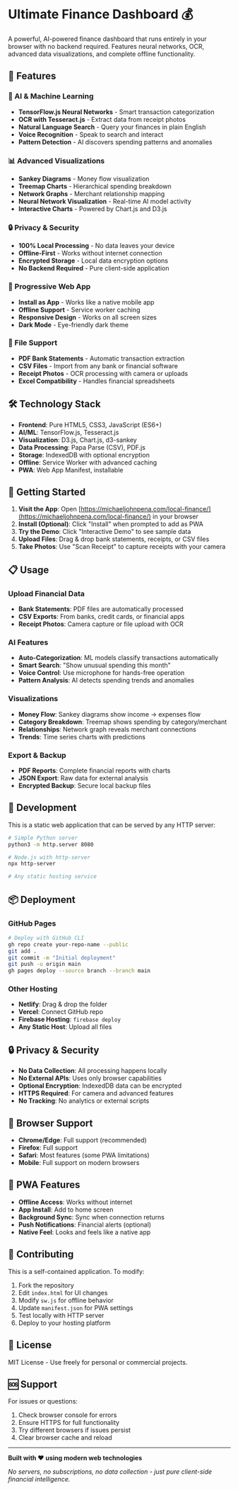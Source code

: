 # Ultimate Finance Dashboard 💰

A powerful, AI-powered finance dashboard that runs entirely in your browser with no backend required. Features neural networks, OCR, advanced data visualizations, and complete offline functionality.

## 🚀 Features

### 🧠 AI & Machine Learning
- **TensorFlow.js Neural Networks** - Smart transaction categorization
- **OCR with Tesseract.js** - Extract data from receipt photos
- **Natural Language Search** - Query your finances in plain English
- **Voice Recognition** - Speak to search and interact
- **Pattern Detection** - AI discovers spending patterns and anomalies

### 📊 Advanced Visualizations
- **Sankey Diagrams** - Money flow visualization
- **Treemap Charts** - Hierarchical spending breakdown
- **Network Graphs** - Merchant relationship mapping
- **Neural Network Visualization** - Real-time AI model activity
- **Interactive Charts** - Powered by Chart.js and D3.js

### 🔒 Privacy & Security
- **100% Local Processing** - No data leaves your device
- **Offline-First** - Works without internet connection
- **Encrypted Storage** - Local data encryption options
- **No Backend Required** - Pure client-side application

### 📱 Progressive Web App
- **Install as App** - Works like a native mobile app
- **Offline Support** - Service worker caching
- **Responsive Design** - Works on all screen sizes
- **Dark Mode** - Eye-friendly dark theme

### 📄 File Support
- **PDF Bank Statements** - Automatic transaction extraction
- **CSV Files** - Import from any bank or financial software
- **Receipt Photos** - OCR processing with camera or uploads
- **Excel Compatibility** - Handles financial spreadsheets

## 🛠️ Technology Stack

- **Frontend**: Pure HTML5, CSS3, JavaScript (ES6+)
- **AI/ML**: TensorFlow.js, Tesseract.js
- **Visualization**: D3.js, Chart.js, d3-sankey
- **Data Processing**: Papa Parse (CSV), PDF.js
- **Storage**: IndexedDB with optional encryption
- **Offline**: Service Worker with advanced caching
- **PWA**: Web App Manifest, installable

## 🚀 Getting Started

1. **Visit the App**: Open [https://michaeljohnpena.com/local-finance/](https://michaeljohnpena.com/local-finance/) in your browser
2. **Install (Optional)**: Click "Install" when prompted to add as PWA
3. **Try the Demo**: Click "Interactive Demo" to see sample data
4. **Upload Files**: Drag & drop bank statements, receipts, or CSV files
5. **Take Photos**: Use "Scan Receipt" to capture receipts with your camera

## 📋 Usage

### Upload Financial Data
- **Bank Statements**: PDF files are automatically processed
- **CSV Exports**: From banks, credit cards, or financial apps
- **Receipt Photos**: Camera capture or file upload with OCR

### AI Features
- **Auto-Categorization**: ML models classify transactions automatically
- **Smart Search**: "Show unusual spending this month"
- **Voice Control**: Use microphone for hands-free operation
- **Pattern Analysis**: AI detects spending trends and anomalies

### Visualizations
- **Money Flow**: Sankey diagrams show income → expenses flow
- **Category Breakdown**: Treemap shows spending by category/merchant
- **Relationships**: Network graph reveals merchant connections
- **Trends**: Time series charts with predictions

### Export & Backup
- **PDF Reports**: Complete financial reports with charts
- **JSON Export**: Raw data for external analysis
- **Encrypted Backup**: Secure local backup files

## 🔧 Development

This is a static web application that can be served by any HTTP server:

```bash
# Simple Python server
python3 -m http.server 8080

# Node.js with http-server
npx http-server

# Any static hosting service
```

## 📦 Deployment

### GitHub Pages
```bash
# Deploy with GitHub CLI
gh repo create your-repo-name --public
git add .
git commit -m "Initial deployment"
git push -u origin main
gh pages deploy --source branch --branch main
```

### Other Hosting
- **Netlify**: Drag & drop the folder
- **Vercel**: Connect GitHub repo
- **Firebase Hosting**: `firebase deploy`
- **Any Static Host**: Upload all files

## 🔒 Privacy & Security

- **No Data Collection**: All processing happens locally
- **No External APIs**: Uses only browser capabilities
- **Optional Encryption**: IndexedDB data can be encrypted
- **HTTPS Required**: For camera and advanced features
- **No Tracking**: No analytics or external scripts

## 🌟 Browser Support

- **Chrome/Edge**: Full support (recommended)
- **Firefox**: Full support
- **Safari**: Most features (some PWA limitations)
- **Mobile**: Full support on modern browsers

## 📱 PWA Features

- **Offline Access**: Works without internet
- **App Install**: Add to home screen
- **Background Sync**: Sync when connection returns
- **Push Notifications**: Financial alerts (optional)
- **Native Feel**: Looks and feels like a native app

## 🤝 Contributing

This is a self-contained application. To modify:

1. Fork the repository
2. Edit `index.html` for UI changes
3. Modify `sw.js` for offline behavior
4. Update `manifest.json` for PWA settings
5. Test locally with HTTP server
6. Deploy to your hosting platform

## 📄 License

MIT License - Use freely for personal or commercial projects.

## 🆘 Support

For issues or questions:
1. Check browser console for errors
2. Ensure HTTPS for full functionality
3. Try different browsers if issues persist
4. Clear browser cache and reload

---

**Built with ❤️ using modern web technologies**

*No servers, no subscriptions, no data collection - just pure client-side financial intelligence.*